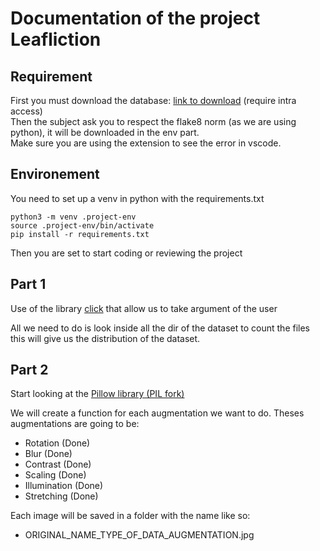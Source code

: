 
# Documentation of the project Leafliction

## Requirement
First you must download the database: [link to download](https://cdn.intra.42.fr/document/document/17458/leaves.zip) (require intra access)  
Then the subject ask you to respect the flake8 norm (as we are using python), it will be downloaded in the env part.  
Make sure you are using the extension to see the error in vscode.

## Environement

You need to set up a venv in python with the requirements.txt
```
python3 -m venv .project-env
source .project-env/bin/activate
pip install -r requirements.txt
```
Then you are set to start coding or reviewing the project

## Part 1


Use of the library [click](https://click.palletsprojects.com/en/8.1.x/) that allow us to take argument of the user

All we need to do is look inside all the dir of the dataset to count the files
this will give us the distribution of the dataset.


## Part 2

Start looking at the [Pillow library (PIL fork)](https://pillow.readthedocs.io/en/stable/reference/Image.html)  

We will create a function for each augmentation we want to do. Theses augmentations are going to be:
- Rotation (Done)
- Blur (Done)
- Contrast (Done)
- Scaling (Done)
- Illumination (Done)
- Stretching (Done)

Each image will be saved in a folder with the name like so:  
- ORIGINAL_NAME_TYPE_OF_DATA_AUGMENTATION.jpg
